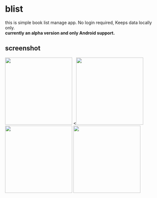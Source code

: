 # blist

this is simple book list manage app.
No login required, Keeps data locally only.  
<b>currently an alpha version and only Android support.</b>

## screenshot
<img src="https://user-images.githubusercontent.com/20347995/132080959-c064501b-d4e1-4300-92ed-f9be06257dc6.png" width="220"> <<img src="https://user-images.githubusercontent.com/20347995/132081230-a8ab9117-1025-4fdb-9a1c-7a346c01015e.png" width="220"> <img src="https://user-images.githubusercontent.com/20347995/132081232-000b46cf-730d-4830-a322-ed9668d78e60.png" width="220"> <img src="https://user-images.githubusercontent.com/20347995/132080965-442057ab-8c89-4f1b-a7ab-8e1f427f44b9.png" width="220">







